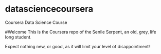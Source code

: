 datasciencecoursera
===================

Coursera Data Science Course

#Welcome
This is the Coursera repo of the Senile Serpent, an old, grey, life long student.

Expect nothing new, or good, as it will limit your level of disappointment!
